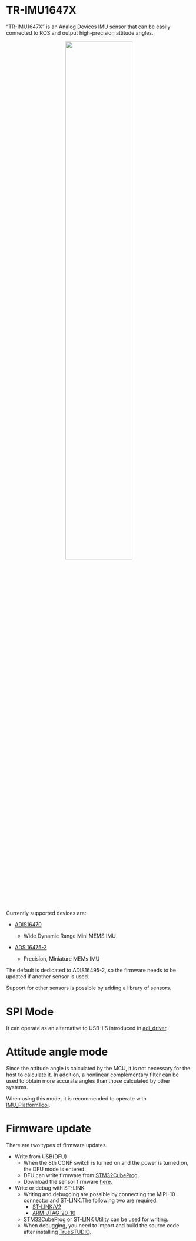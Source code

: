 # TR-IMU1647X
“TR-IMU1647X” is an Analog Devices IMU sensor that can be easily connected to ROS and output high-precision attitude angles.

<div align="center">
  <img src="https://github.com/technoroad/TR-IMU1647X/blob/images/img/TR-IMU16475-2.jpg" width="60%"/>
</div>

Currently supported devices are:

- [ADIS16470](https://www.analog.com/jp/products/adis16470.html)
  - Wide Dynamic Range Mini MEMS IMU
  
- [ADSI16475-2](https://www.analog.com/jp/products/adis16475.html)
  - Precision, Miniature MEMs IMU
  
The default is dedicated to ADIS16495-2, so the firmware needs to be updated if another sensor is used.

Support for other sensors is possible by adding a library of sensors.

# SPI Mode
It can operate as an alternative to USB-IIS introduced in [adi_driver](https://github.com/tork-a/adi_driver).

# Attitude angle mode
Since the attitude angle is calculated by the MCU, it is not necessary for the host to calculate it.
In addition, a nonlinear complementary filter can be used to obtain more accurate angles than those calculated by other systems.

When using this mode, it is recommended to operate with [IMU_PlatformTool](https://github.com/technoroad/IMU_PlatformTool).

# Firmware update
There are two types of firmware updates.

  - Write from USB(DFU)
    - When the 8th CONF switch is turned on and the power is turned on, the DFU mode is entered.
    - DFU can write firmware from [STM32CubeProg](https://www.st.com/en/development-tools/stm32cubeprog.html).
    - Download the sensor firmware [here](https://github.com/technoroad/TR-IMU1647X/releases). 
  - Write or debug with ST-LINK
    - Writing and debugging are possible by connecting the MIPI-10 connector and ST-LINK.The following two are required.
      - [ST-LINK/V2](https://www.digikey.jp/product-detail/ja/stmicroelectronics/ST-LINK-V2/497-10484-ND/2214535)
      - [ARM-JTAG-20-10](https://www.digikey.jp/product-detail/ja/olimex-ltd/ARM-JTAG-20-10/1188-1016-ND/3471401)
    - [STM32CubeProg](https://www.st.com/en/development-tools/stm32cubeprog.html) or [ST-LINK Utility](https://www.st.com/en/development-tools/stsw-link004.html) can be used for writing.
    - When debugging, you need to import and build the source code after installing [TrueSTUDIO](https://www.st.com/ja/development-tools/truestudio.html).
